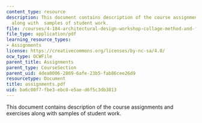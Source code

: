 ```yaml
---
content_type: resource
description: This document contains description of the course assignments and exercises
  along with  samples of student work.
file: /courses/4-184-architectural-design-workshop-collage-method-and-form-spring-2004/ba6c00f7fbe3ebc0e5aed6f5c3db3813_assignments.pdf
file_type: application/pdf
learning_resource_types:
- Assignments
license: https://creativecommons.org/licenses/by-nc-sa/4.0/
ocw_type: OCWFile
parent_title: Assignments
parent_type: CourseSection
parent_uid: 4dea0006-2869-6afe-23b5-fab86cee26d9
resourcetype: Document
title: assignments.pdf
uid: ba6c00f7-fbe3-ebc0-e5ae-d6f5c3db3813
---
```

This document contains description of the course assignments and exercises along with  samples of student work.